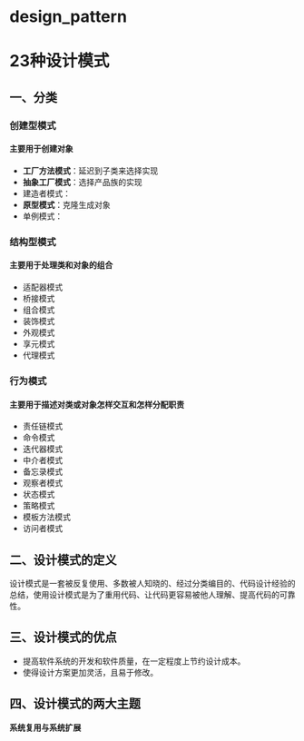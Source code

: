 # design_pattern
# 23种设计模式
## 一、分类
### 创建型模式
#### 主要用于创建对象
- **工厂方法模式**：延迟到子类来选择实现
- **抽象工厂模式**：选择产品族的实现
- 建造者模式：
- **原型模式**：克隆生成对象
- 单例模式：

### 结构型模式
#### 主要用于处理类和对象的组合
- 适配器模式
- 桥接模式
- 组合模式
- 装饰模式
- 外观模式
- 享元模式
- 代理模式
### 行为模式
#### 主要用于描述对类或对象怎样交互和怎样分配职责
- 责任链模式
- 命令模式
- 迭代器模式
- 中介者模式
- 备忘录模式
- 观察者模式
- 状态模式
- 策略模式
- 模板方法模式
- 访问者模式

## 二、设计模式的定义
设计模式是一套被反复使用、多数被人知晓的、经过分类编目的、代码设计经验的总结，使用设计模式是为了重用代码、让代码更容易被他人理解、提高代码的可靠性。

## 三、设计模式的优点
- 提高软件系统的开发和软件质量，在一定程度上节约设计成本。
- 使得设计方案更加灵活，且易于修改。

## 四、设计模式的两大主题
**系统复用与系统扩展**
